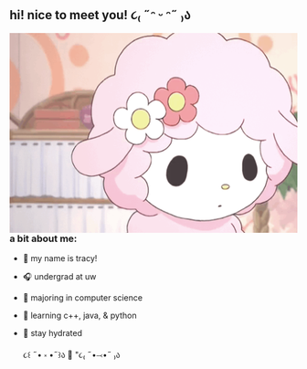 ## hi! nice to meet you!   ૮₍ ˶ᵔ ᵕ ᵔ˶ ₎ა <br/> 

<img align="right" width="550" height="350" src="https://github.com/tracympham/tracympham/blob/main/myMelody.gif">

### a bit about me:
- 🍓 my name is tracy! 
- 🎧 undergrad at uw
- 🍡 majoring in computer science 
- 🍧 learning c++, java, & python
- 🍵 stay hydrated <br/> 

     ૮꒰ ˶• ༝ •˶꒱ა  🧋  "૮₍ ˶•⤙•˶ ₎ა
          
          
          
          
          
          
